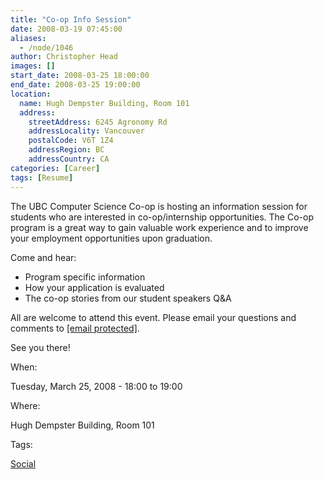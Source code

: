 ```yaml
---
title: "Co-op Info Session"
date: 2008-03-19 07:45:00
aliases:
  - /node/1046
author: Christopher Head
images: []
start_date: 2008-03-25 18:00:00
end_date: 2008-03-25 19:00:00
location:
  name: Hugh Dempster Building, Room 101
  address:
    streetAddress: 6245 Agronomy Rd
    addressLocality: Vancouver
    postalCode: V6T 1Z4
    addressRegion: BC
    addressCountry: CA
categories: [Career]
tags: [Resume]
---
```


The UBC Computer Science Co-op is hosting an information session for students who are interested in co-op/internship opportunities. The Co-op program is a great way to gain valuable work experience and to improve your employment opportunities upon graduation.

Come and hear:

- Program specific information
- How your application is evaluated
- The co-op stories from our student speakers Q&A

All are welcome to attend this event. Please email your questions and comments to [\[email protected\]](/cdn-cgi/l/email-protection#3b58485854544b7b5848154e595815585a).

See you there!

When:

Tuesday, March 25, 2008 - 18:00 to 19:00

Where:

Hugh Dempster Building, Room 101

Tags:

[Social](/social)

